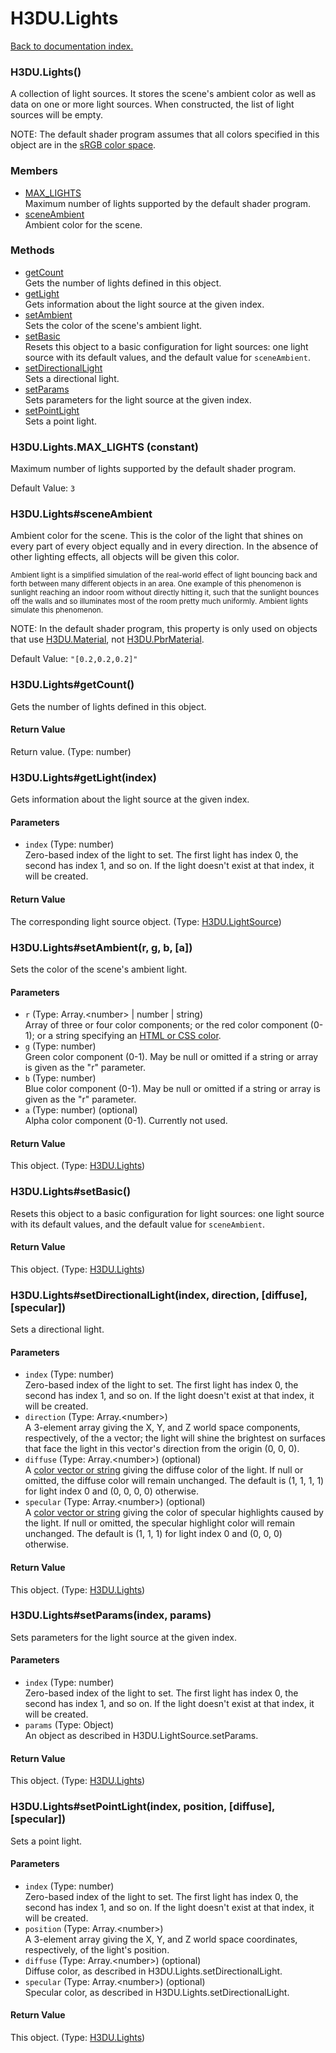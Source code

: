# H3DU.Lights

[Back to documentation index.](index.md)

 <a name='H3DU.Lights'></a>
### H3DU.Lights()

A collection of light sources. It stores the scene's
ambient color as well as data on one or more light sources.
When constructed, the list of light sources will be empty.

NOTE: The default shader program assumes that all colors specified in this object are in
the <a href="H3DU.Math.md#H3DU.Math.colorTosRGB">sRGB color space</a>.

### Members

* [MAX_LIGHTS](#H3DU.Lights.MAX_LIGHTS)<br>Maximum number of lights supported
by the default shader program.
* [sceneAmbient](#H3DU.Lights_sceneAmbient)<br>Ambient color for the scene.

### Methods

* [getCount](#H3DU.Lights_getCount)<br>Gets the number of lights defined in this object.
* [getLight](#H3DU.Lights_getLight)<br>Gets information about the light source at the given index.
* [setAmbient](#H3DU.Lights_setAmbient)<br>Sets the color of the scene's ambient light.
* [setBasic](#H3DU.Lights_setBasic)<br>Resets this object to a basic configuration for
light sources: one light source with its default
values, and the default value for <code>sceneAmbient</code>.
* [setDirectionalLight](#H3DU.Lights_setDirectionalLight)<br>Sets a directional light.
* [setParams](#H3DU.Lights_setParams)<br>Sets parameters for the light source at the given index.
* [setPointLight](#H3DU.Lights_setPointLight)<br>Sets a point light.

<a id='H3DU.Lights.MAX_LIGHTS'></a>
### H3DU.Lights.MAX_LIGHTS (constant)

Maximum number of lights supported
by the default shader program.

Default Value: `3`

<a id='H3DU.Lights_sceneAmbient'></a>
### H3DU.Lights#sceneAmbient

Ambient color for the scene. This is the color of the light
that shines on every part of every object equally and in
every direction. In the absence of
other lighting effects, all objects will be given this color.

<small>Ambient light is a simplified simulation of the
real-world effect of light bouncing back and forth between
many different objects in an area. One example of this
phenomenon is sunlight reaching an indoor room without
directly hitting it, such that the sunlight bounces off the walls
and so illuminates most of the room pretty much uniformly.
Ambient lights simulate this phenomenon.</small>

NOTE: In the default shader program, this property is
only used on objects that use <a href="H3DU.Material.md">H3DU.Material</a>, not <a href="H3DU.PbrMaterial.md">H3DU.PbrMaterial</a>.

Default Value: `"[0.2,0.2,0.2]"`

 <a name='H3DU.Lights_getCount'></a>
### H3DU.Lights#getCount()

Gets the number of lights defined in this object.

#### Return Value

Return value. (Type: number)

 <a name='H3DU.Lights_getLight'></a>
### H3DU.Lights#getLight(index)

Gets information about the light source at the given index.

#### Parameters

* `index` (Type: number)<br>
    Zero-based index of the light to set. The first light has index 0, the second has index 1, and so on. If the light doesn't exist at that index, it will be created.

#### Return Value

The corresponding light source object. (Type: <a href="H3DU.LightSource.md">H3DU.LightSource</a>)

 <a name='H3DU.Lights_setAmbient'></a>
### H3DU.Lights#setAmbient(r, g, b, [a])

Sets the color of the scene's ambient light.

#### Parameters

* `r` (Type: Array.&lt;number> | number | string)<br>
    Array of three or four color components; or the red color component (0-1); or a string specifying an <a href="H3DU.md#H3DU.toGLColor">HTML or CSS color</a>.
* `g` (Type: number)<br>
    Green color component (0-1). May be null or omitted if a string or array is given as the "r" parameter.
* `b` (Type: number)<br>
    Blue color component (0-1). May be null or omitted if a string or array is given as the "r" parameter.
* `a` (Type: number) (optional)<br>
    Alpha color component (0-1). Currently not used.

#### Return Value

This object. (Type: <a href="H3DU.Lights.md">H3DU.Lights</a>)

 <a name='H3DU.Lights_setBasic'></a>
### H3DU.Lights#setBasic()

Resets this object to a basic configuration for
light sources: one light source with its default
values, and the default value for <code>sceneAmbient</code>.

#### Return Value

This object. (Type: <a href="H3DU.Lights.md">H3DU.Lights</a>)

 <a name='H3DU.Lights_setDirectionalLight'></a>
### H3DU.Lights#setDirectionalLight(index, direction, [diffuse], [specular])

Sets a directional light.

#### Parameters

* `index` (Type: number)<br>
    Zero-based index of the light to set. The first light has index 0, the second has index 1, and so on. If the light doesn't exist at that index, it will be created.
* `direction` (Type: Array.&lt;number>)<br>
    A 3-element array giving the X, Y, and Z world space components, respectively, of the a vector; the light will shine the brightest on surfaces that face the light in this vector's direction from the origin (0, 0, 0).
* `diffuse` (Type: Array.&lt;number>) (optional)<br>
    A <a href="H3DU.md#H3DU.toGLColor">color vector or string</a> giving the diffuse color of the light. If null or omitted, the diffuse color will remain unchanged. The default is (1, 1, 1, 1) for light index 0 and (0, 0, 0, 0) otherwise.
* `specular` (Type: Array.&lt;number>) (optional)<br>
    A <a href="H3DU.md#H3DU.toGLColor">color vector or string</a> giving the color of specular highlights caused by the light. If null or omitted, the specular highlight color will remain unchanged. The default is (1, 1, 1) for light index 0 and (0, 0, 0) otherwise.

#### Return Value

This object. (Type: <a href="H3DU.Lights.md">H3DU.Lights</a>)

 <a name='H3DU.Lights_setParams'></a>
### H3DU.Lights#setParams(index, params)

Sets parameters for the light source at the given index.

#### Parameters

* `index` (Type: number)<br>
    Zero-based index of the light to set. The first light has index 0, the second has index 1, and so on. If the light doesn't exist at that index, it will be created.
* `params` (Type: Object)<br>
    An object as described in H3DU.LightSource.setParams.

#### Return Value

This object. (Type: <a href="H3DU.Lights.md">H3DU.Lights</a>)

 <a name='H3DU.Lights_setPointLight'></a>
### H3DU.Lights#setPointLight(index, position, [diffuse], [specular])

Sets a point light.

#### Parameters

* `index` (Type: number)<br>
    Zero-based index of the light to set. The first light has index 0, the second has index 1, and so on. If the light doesn't exist at that index, it will be created.
* `position` (Type: Array.&lt;number>)<br>
    A 3-element array giving the X, Y, and Z world space coordinates, respectively, of the light's position.
* `diffuse` (Type: Array.&lt;number>) (optional)<br>
    Diffuse color, as described in H3DU.Lights.setDirectionalLight.
* `specular` (Type: Array.&lt;number>) (optional)<br>
    Specular color, as described in H3DU.Lights.setDirectionalLight.

#### Return Value

This object. (Type: <a href="H3DU.Lights.md">H3DU.Lights</a>)
